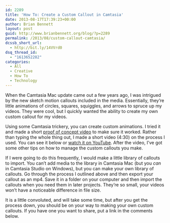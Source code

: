 ```yaml
---
id: 2289
title: 'How To: Create a Custom Callout in Camtasia'
date: 2013-08-17T17:39:23+00:00
author: Brian Bennett
layout: post
guid: http://www.brianbennett.org/blog/?p=2289
permalink: /2013/08/custom-callout-camtasia/
dcssb_short_url:
  - http://bit.ly/14VVrd0
dsq_thread_id:
  - "1613652282"
categories:
  - All
  - Creative
  - How To
  - Technology
---
```

When the Camtasia Mac update came out a few years ago, I was intrigued by the new sketch motion callouts included in the media. Essentially, they&#8217;re little animations of circles, squares, squiggles, and arrows to spruce up my videos. They were cool, but I quickly wanted the ability to create my own custom callout for my videos.

Using some Camtasia trickery, you can create custom animations. I tried it and made a short [proof of concept video](http://www.youtube.com/watch?v=nY8KJ5c6YwQ) to make sure it worked. Rather than typing the whole thing out, I made a short video (4:30) on the process I used. You can see it below or [watch it on YouTube](http://www.youtube.com/watch?v=xKxOUDiIMnc&feature=youtube_gdata). After the video, I&#8217;ve got some other tips on how to manage the custom callouts you make.



If I were going to do this frequently, I would make a little library of callouts to import. You can&#8217;t add media to the library in Camtasia Mac (but you _can_ in Camtasia Studio on Windows), but you can make your own library of callouts. Go through the process I outlined above and then export your callout as an mp4. Save it in a folder on your computer and then import the callouts when you need them in later projects. They&#8217;re so small, your videos won&#8217;t have a noticeable difference in file size.

It is a little convoluted, and will take some time, but after you get the process down, you should be on your way to making your own custom callouts. If you have one you want to share, put a link in the comments below.